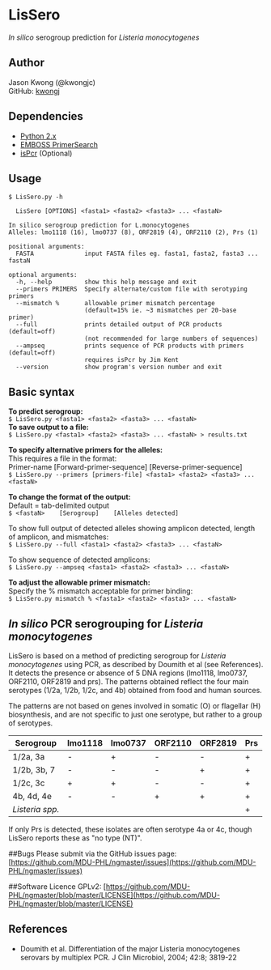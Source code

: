 # LisSero
*In silico* serogroup prediction for *Listeria monocytogenes*

## Author
Jason Kwong (@kwongjc)  
GitHub: [kwongj](https://github.com/kwongj)  

## Dependencies
* [Python 2.x](https://www.python.org/downloads/)
* [EMBOSS PrimerSearch](http://emboss.sourceforge.net/download/)
* [isPcr](https://users.soe.ucsc.edu/~kent/) (Optional)

## Usage
`$ LisSero.py -h`  
```usage: 
  LisSero [OPTIONS] <fasta1> <fasta2> <fasta3> ... <fastaN>

In silico serogroup prediction for L.monocytogenes
Alleles: lmo1118 (16), lmo0737 (8), ORF2819 (4), ORF2110 (2), Prs (1)

positional arguments:
  FASTA              input FASTA files eg. fasta1, fasta2, fasta3 ... fastaN

optional arguments:
  -h, --help         show this help message and exit
  --primers PRIMERS  Specify alternate/custom file with serotyping primers
  --mismatch %       allowable primer mismatch percentage
                     (default=15% ie. ~3 mismatches per 20-base primer)
  --full             prints detailed output of PCR products (default=off)
                     (not recommended for large numbers of sequences)
  --ampseq           prints sequence of PCR products with primers (default=off)
                     requires isPcr by Jim Kent
  --version          show program's version number and exit
```

## Basic syntax
**To predict serogroup:**  
`$ LisSero.py <fasta1> <fasta2> <fasta3> ... <fastaN>`  
**To save output to a file:**  
`$ LisSero.py <fasta1> <fasta2> <fasta3> ... <fastaN> > results.txt`  

**To specify alternative primers for the alleles:**  
This requires a file in the format:  
  Primer-name  [Forward-primer-sequence]  [Reverse-primer-sequence]  
`$ LisSero.py --primers [primers-file] <fasta1> <fasta2> <fasta3> ... <fastaN>`   

**To change the format of the output:**  
Default = tab-delimited output  
`$ <fastaN>    [Serogroup]    [Alleles detected]`  

To show full output of detected alleles showing amplicon detected, length of amplicon, and mismatches:  
`$ LisSero.py --full <fasta1> <fasta2> <fasta3> ... <fastaN>`  

To show sequence of detected amplicons:  
`$ LisSero.py --ampseq <fasta1> <fasta2> <fasta3> ... <fastaN>`  

**To adjust the allowable primer mismatch:**  
Specify the % mismatch acceptable for primer binding:  
`$ LisSero.py mismatch % <fasta1> <fasta2> <fasta3> ... <fastaN>`  

## *In silico* PCR serogrouping for *Listeria monocytogenes*  
LisSero is based on a method of predicting serogroup for *Listeria monocytogenes* using PCR, as described by Doumith et al (see References). It detects the presence or absence of 5 DNA regions (lmo1118, lmo0737, ORF2110, ORF2819 and prs). The patterns obtained reflect the four main serotypes (1/2a, 1/2b, 1/2c, and 4b) obtained from food and human sources.

The patterns are not based on genes involved in somatic (O) or flagellar (H) biosynthesis, and are not specific to just one serotype, but rather to a group of serotypes.

| Serogroup     |  lmo1118  |  lmo0737  |  ORF2110  |  ORF2819  |   Prs   |  
| ------------- | --------- | --------- | --------- | --------- | ------- |  
| 1/2a, 3a      |     -     |     +     |     -     |     -     |   +     |  
| 1/2b, 3b, 7   |     -     |     -     |     -     |     +     |   +     |  
| 1/2c, 3c      |     +     |     +     |     -     |     -     |   +     |  
| 4b, 4d, 4e    |     -     |     -     |     +     |     +     |   +     |  
| *Listeria spp.* |           |           |           |           |   +     |  

If only Prs is detected, these isolates are often serotype 4a or 4c, though LisSero reports these as "no type (NT)".

##Bugs
Please submit via the GitHub issues page: [https://github.com/MDU-PHL/ngmaster/issues](https://github.com/MDU-PHL/ngmaster/issues)  

##Software Licence
GPLv2: [https://github.com/MDU-PHL/ngmaster/blob/master/LICENSE](https://github.com/MDU-PHL/ngmaster/blob/master/LICENSE)

## References
* Doumith et al. Differentiation of the major Listeria monocytogenes serovars by multiplex PCR.
J Clin Microbiol, 2004; 42:8; 3819-22
